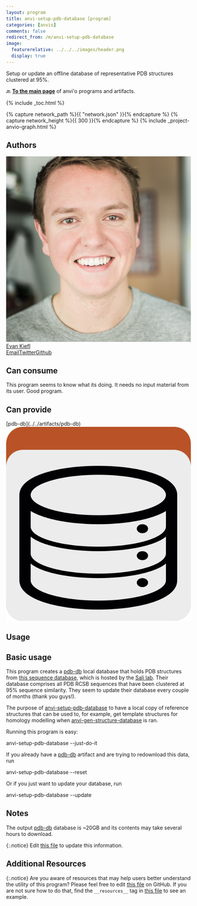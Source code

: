 ```yaml
---
layout: program
title: anvi-setup-pdb-database [program]
categories: [anvio]
comments: false
redirect_from: /m/anvi-setup-pdb-database
image:
  featurerelative: ../../../images/header.png
  display: true
---
```


Setup or update an offline database of representative PDB structures clustered at 95%.

🔙 **[To the main page](../../)** of anvi'o programs and artifacts.


{% include _toc.html %}
<div id="svg" class="subnetwork"></div>
{% capture network_path %}{{ "network.json" }}{% endcapture %}
{% capture network_height %}{{ 300 }}{% endcapture %}
{% include _project-anvio-graph.html %}


## Authors

<div class="anvio-person"><div class="anvio-person-info"><div class="anvio-person-photo"><img class="anvio-person-photo-img" src="../../images/authors/ekiefl.jpg" /></div><div class="anvio-person-info-box"><a href="/people/ekiefl" target="_blank"><span class="anvio-person-name">Evan Kiefl</span></a><div class="anvio-person-social-box"><a href="mailto:kiefl.evan@gmail.com" class="person-social" target="_blank"><i class="fa fa-fw fa-envelope-square"></i>Email</a><a href="http://twitter.com/evankiefl" class="person-social" target="_blank"><i class="fa fa-fw fa-twitter-square"></i>Twitter</a><a href="http://github.com/ekiefl" class="person-social" target="_blank"><i class="fa fa-fw fa-github"></i>Github</a></div></div></div></div>



## Can consume


This program seems to know what its doing. It needs no input material from its user. Good program.


## Can provide


<p style="text-align: left" markdown="1"><span class="artifact-p">[pdb-db](../../artifacts/pdb-db) <img src="../../images/icons/DB.png" class="artifact-icon-mini" /></span></p>


## Usage



## Basic usage 

This program creates a <span class="artifact-n">[pdb-db](/help/main/artifacts/pdb-db)</span> local database that holds PDB structures from [this sequence database](https://salilab.org/modeller/supplemental.html), which is hosted by the [Sali lab](https://salilab.org/).  Their database comprises all PDB RCSB sequences that have been clustered at 95% sequence similarity. They seem to update their database every couple of months (thank you guys!).


The purpose of <span class="artifact-p">[anvi-setup-pdb-database](/help/main/programs/anvi-setup-pdb-database)</span> to have a local copy of reference structures that can be used to, for example, get template structures for homology modelling when <span class="artifact-p">[anvi-gen-structure-database](/help/main/programs/anvi-gen-structure-database)</span> is ran.


Running this program is easy:

<div class="codeblock" markdown="1">
anvi&#45;setup&#45;pdb&#45;database &#45;&#45;just&#45;do&#45;it
</div>

If you already have a <span class="artifact-n">[pdb-db](/help/main/artifacts/pdb-db)</span> artifact and are trying to redownload this data, run 

<div class="codeblock" markdown="1">
anvi&#45;setup&#45;pdb&#45;database &#45;&#45;reset
</div>

Or if you just want to update your database, run 

<div class="codeblock" markdown="1">
anvi&#45;setup&#45;pdb&#45;database &#45;&#45;update
</div>

## Notes

The output <span class="artifact-n">[pdb-db](/help/main/artifacts/pdb-db)</span> database is ~20GB and its contents may take several hours to download.



{:.notice}
Edit [this file](https://github.com/merenlab/anvio/tree/master/anvio/docs/programs/anvi-setup-pdb-database.md) to update this information.


## Additional Resources



{:.notice}
Are you aware of resources that may help users better understand the utility of this program? Please feel free to edit [this file](https://github.com/merenlab/anvio/tree/master/bin/anvi-setup-pdb-database) on GitHub. If you are not sure how to do that, find the `__resources__` tag in [this file](https://github.com/merenlab/anvio/blob/master/bin/anvi-interactive) to see an example.
